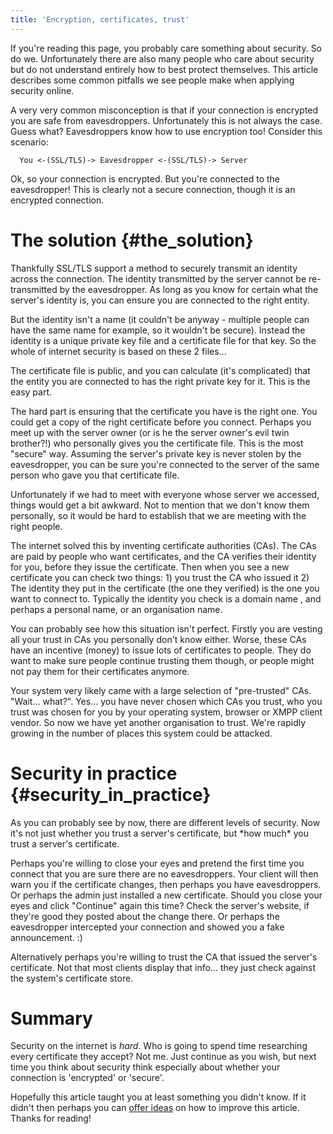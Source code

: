 ```yaml
---
title: 'Encryption, certificates, trust'
---
```


If you\'re reading this page, you probably care something about
security. So do we. Unfortunately there are also many people who care
about security but do not understand entirely how to best protect
themselves. This article describes some common pitfalls we see people
make when applying security online.

A very very common misconception is that if your connection is encrypted
you are safe from eavesdroppers. Unfortunately this is not always the
case. Guess what? Eavesdroppers know how to use encryption too! Consider
this scenario:

``` {.code}
  You <-(SSL/TLS)-> Eavesdropper <-(SSL/TLS)-> Server
```

Ok, so your connection is encrypted. But you\'re connected to the
eavesdropper! This is clearly not a secure connection, though it is an
encrypted connection.

# The solution {#the_solution}

Thankfully SSL/TLS support a method to securely transmit an identity
across the connection. The identity transmitted by the server cannot be
re-transmitted by the eavesdropper. As long as you know for certain what
the server\'s identity is, you can ensure you are connected to the right
entity.

But the identity isn\'t a name (it couldn\'t be anyway - multiple people
can have the same name for example, so it wouldn\'t be secure). Instead
the identity is a unique private key file and a certificate file for
that key. So the whole of internet security is based on these 2 files...

The certificate file is public, and you can calculate (it\'s
complicated) that the entity you are connected to has the right private
key for it. This is the easy part.

The hard part is ensuring that the certificate you have is the right
one. You could get a copy of the right certificate before you connect.
Perhaps you meet up with the server owner (or is he the server owner\'s
evil twin brother?!) who personally gives you the certificate file. This
is the most \"secure\" way. Assuming the server\'s private key is never
stolen by the eavesdropper, you can be sure you\'re connected to the
server of the same person who gave you that certificate file.

Unfortunately if we had to meet with everyone whose server we accessed,
things would get a bit awkward. Not to mention that we don\'t know them
personally, so it would be hard to establish that we are meeting with
the right people.

The internet solved this by inventing certificate authorities (CAs). The
CAs are paid by people who want certificates, and the CA verifies their
identity for you, before they issue the certificate. Then when you see a
new certificate you can check two things: 1) you trust the CA who issued
it 2) The identity they put in the certificate (the one they verified)
is the one you want to connect to. Typically the identity you check is a
domain name , and perhaps a personal name, or an organisation name.

You can probably see how this situation isn\'t perfect. Firstly you are
vesting all your trust in CAs you personally don\'t know either. Worse,
these CAs have an incentive (money) to issue lots of certificates to
people. They do want to make sure people continue trusting them though,
or people might not pay them for their certificates anymore.

Your system very likely came with a large selection of \"pre-trusted\"
CAs. \"Wait... what?\". Yes... you have never chosen which CAs you
trust, who you trust was chosen for you by your operating system,
browser or XMPP client vendor. So now we have yet another organisation
to trust. We\'re rapidly growing in the number of places this system
could be attacked.

# Security in practice {#security_in_practice}

As you can probably see by now, there are different levels of security.
Now it\'s not just whether you trust a server\'s certificate, but \*how
much\* you trust a server\'s certificate.

Perhaps you\'re willing to close your eyes and pretend the first time
you connect that you are sure there are no eavesdroppers. Your client
will then warn you if the certificate changes, then perhaps you have
eavesdroppers. Or perhaps the admin just installed a new certificate.
Should you close your eyes and click \"Continue\" again this time? Check
the server\'s website, if they\'re good they posted about the change
there. Or perhaps the eavesdropper intercepted your connection and
showed you a fake announcement. :)

Alternatively perhaps you\'re willing to trust the CA that issued the
server\'s certificate. Not that most clients display that info... they
just check against the system\'s certificate store.

# Summary

Security on the internet is *hard*. Who is going to spend time
researching every certificate they accept? Not me. Just continue as you
wish, but next time you think about security think especially about
whether your connection is \'encrypted\' or \'secure\'.

Hopefully this article taught you at least something you didn\'t know.
If it didn\'t then perhaps you can [offer ideas](/discuss) on how to
improve this article. Thanks for reading!

